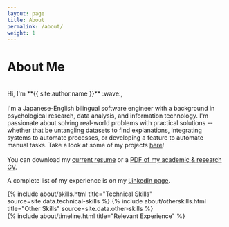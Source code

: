 ```yaml
---
layout: page
title: About
permalink: /about/
weight: 1
---
```


# **About Me**
<br>
Hi, I'm **{{ site.author.name }}** :wave:,<br>
<br>
I'm a Japanese-English bilingual software engineer with a background in psychological research, data analysis, and information technology. I'm passionate about solving real-world problems with practical solutions -- whether that be untangling datasets to find explanations, integrating systems to automate processes, or developing a feature to automate manual tasks. Take a look at some of my projects <a href="/projects">here</a>!<br>
<br>
You can download my <a href="/assets/EmikoBellResume2023.pdf">current resume</a> or a <a href="/assets/EB_CV.pdf" target="_blank">PDF of my academic & research CV</a>. <br>

A complete list of my experience is on my <a href="https://linkedin.com/in/emikobell/" target="_blank">LinkedIn page</a>.



<div class="row">
{% include about/skills.html title="Technical Skills" source=site.data.technical-skills %}
{% include about/otherskills.html title="Other Skills" source=site.data.other-skills %}
</div>

<div class="row">
{% include about/timeline.html title="Relevant Experience" %}
</div>